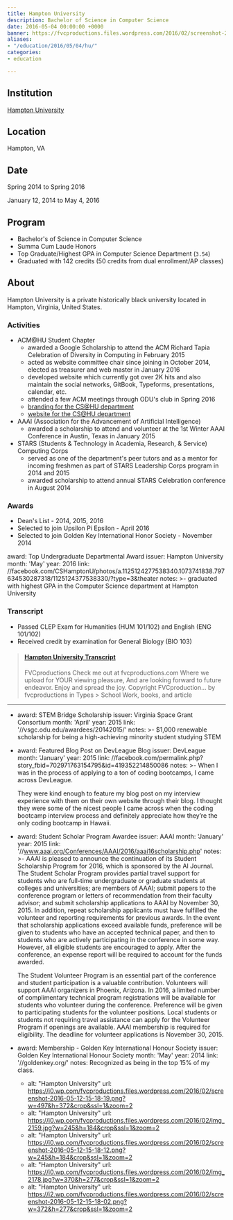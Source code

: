 ```yaml
---
title: Hampton University
description: Bachelor of Science in Computer Science
date: 2016-05-04 00:00:00 +0000
banner: https://fvcproductions.files.wordpress.com/2016/02/screenshot-2016-05-12-15-18-19.png
aliases:
- "/education/2016/05/04/hu/"
categories:
- education

---
```

## Institution

<a title="Hampton University" href="https://hamptonu.edu" target="_blank" rel="noopener">Hampton University</a>

## Location

Hampton, VA

## Date

Spring 2014 to Spring 2016

January 12, 2014 to May 4, 2016

## Program

* Bachelor's of Science in Computer Science
* Summa Cum Laude Honors
* Top Graduate/Highest GPA in Computer Science Department (`3.54`)
* Graduated with 142 credits (50 credits from dual enrollment/AP classes)

## About

Hampton University is a private historically black university located in Hampton, Virginia, United States.

### Activities

* ACM@HU Student Chapter
  * awarded a Google Scholarship to attend the ACM Richard Tapia Celebration of Diversity in Computing in February 2015
  * acted as website committee chair since joining in October 2014, elected as treasurer and web master in January 2016
  * developed website which currently got over 2K hits and also maintain the social networks, GitBook, Typeforms, presentations, calendar, etc.
  * attended a few ACM meetings through ODU's club in Spring 2016
  * [branding for the CS@HU department](https://fvcproductions.com/portfolio/cshu-branding)
  * [website for the CS@HU department](https://huacm.wordpress.com)
* AAAI (Association for the Advancement of Artificial Intelligence)
  * awarded a scholarship to attend and volunteer at the 1st Winter AAAI Conference in Austin, Texas in January 2015
* STARS (Students & Technology in Academia, Research, & Service) Computing Corps
  * served as one of the department's peer tutors and as a mentor for incoming freshmen as part of STARS Leadership Corps program in 2014 and 2015
  * awarded scholarship to attend annual STARS Celebration conference in August 2014

### Awards

* Dean's List - 2014, 2015, 2016
* Selected to join Upsilon Pi Epsilon - April 2016
* Selected to join Golden Key International Honor Society - November 2014

award: Top Undergraduate Departmental Award
issuer: Hampton University
month: 'May'
year: 2016
link: //facebook.com/CSHamptonU/photos/a.1125124277538340.1073741838.797634530287318/1125124377538330/?type=3&theater
notes: >-
graduated with highest GPA in the Computer Science department at Hampton
University

### Transcript

* Passed CLEP Exam for Humanities (HUM 101/102) and English (ENG 101/102)
* Received credit by examination for General Biology (BIO 103)

<blockquote class="embedly-card"><h4><a href="https://www.scribd.com/document/315207507/Hampton-University-Transcript">Hampton University Transcript</a></h4><p>FVCproductions Check me out at fvcproductions.com Where we upload for YOUR viewing pleasure, And are looking forward to future endeavor. Enjoy and spread the joy. Copyright FVCproduction... by fvcproductions in Types > School Work, books, and article</p></blockquote>
<script async src="//cdn.embedly.com/widgets/platform.js" charset="UTF-8"></script>

---

* award: STEM Bridge Scholarship
  issuer: Virginia Space Grant Consortium
  month: 'April'
  year: 2015
  link: '//vsgc.odu.edu/awardees/20142015/'
  notes: >-
  $1,000 renewable scholarship for being a high-achieving minority student
  studying STEM
* award: Featured Blog Post on DevLeague Blog
  issuer: DevLeague
  month: 'January'
  year: 2015
  link: //facebook.com/permalink.php?story_fbid=702971763154795&id=419352214850086
  notes: >-
  When I was in the process of applying to a ton of coding bootcamps, I came
  across DevLeague.

  They were kind enough to feature my blog post on my interview experience
  with them on their own website through their blog. I thought they were
  some of the nicest people I came across when the coding bootcamp interview
  process and definitely appreciate how they’re the only coding bootcamp in
  Hawaii.

* award: Student Scholar Program Awardee
  issuer: AAAI
  month: 'January'
  year: 2015
  link: '//www.aaai.org/Conferences/AAAI/2016/aaai16scholarship.php'
  notes: >-
  AAAI is pleased to announce the continuation of its Student Scholarship
  Program for 2016, which is sponsored by the AI Journal. The Student
  Scholar Program provides partial travel support for students who are
  full-time undergraduate or graduate students at colleges and universities;
  are members of AAAI; submit papers to the conference program or letters of
  recommendation from their faculty advisor; and submit scholarship
  applications to AAAI by November 30, 2015. In addition, repeat scholarship
  applicants must have fulfilled the volunteer and reporting requirements
  for previous awards. In the event that scholarship applications exceed
  available funds, preference will be given to students who have an accepted
  technical paper, and then to students who are actively participating in
  the conference in some way. However, all eligible students are encouraged
  to apply. After the conference, an expense report will be required to
  account for the funds awarded.

  The Student Volunteer Program is an essential part of the conference and
  student participation is a valuable contribution. Volunteers will support
  AAAI organizers in Phoenix, Arizona. In 2016, a limited number of
  complimentary technical program registrations will be available for
  students who volunteer during the conference. Preference will be given to
  participating students for the volunteer positions. Local students or
  students not requiring travel assistance can apply for the Volunteer
  Program if openings are available. AAAI membership is required for
  eligibility. The deadline for volunteer applications is November 30, 2015.

* award: Membership - Golden Key International Honour Society
  issuer: Golden Key International Honour Society
  month: 'May'
  year: 2014
  link: '//goldenkey.org/'
  notes: Recognized as being in the top 15% of my class.

  * alt: "Hampton University"
    url: https://i0.wp.com/fvcproductions.files.wordpress.com/2016/02/screenshot-2016-05-12-15-18-19.png?w=497&h=372&crop&ssl=1&zoom=2
  * alt: "Hampton University"
    url: https://i0.wp.com/fvcproductions.files.wordpress.com/2016/02/img_2159.jpg?w=245&h=184&crop&ssl=1&zoom=2
  * alt: "Hampton University"
    url: https://i0.wp.com/fvcproductions.files.wordpress.com/2016/02/screenshot-2016-05-12-15-18-12.png?w=245&h=184&crop&ssl=1&zoom=2
  * alt: "Hampton University"
    url: https://i0.wp.com/fvcproductions.files.wordpress.com/2016/02/img_2178.jpg?w=370&h=277&crop&ssl=1&zoom=2
  * alt: "Hampton University"
    url: https://i2.wp.com/fvcproductions.files.wordpress.com/2016/02/screenshot-2016-05-12-15-18-02.png?w=372&h=277&crop&ssl=1&zoom=2
